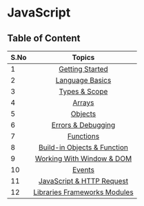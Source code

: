 # JavaScript

## Table of Content

| S.No |                               Topics                                |
|------|:-------------------------------------------------------------------:|
| 1    |              [Getting Started](./1.Getting-Started.md)               |
| 2    |              [Language Basics](/2.Language-Basics.md)               |
| 3    |               [Types & Scope](/3.Types-and-Scope.md)                |
| 4    |                       [Arrays](/4.Arrays.md)                        |
| 5    |                      [Objects](/5.Objects.md)                       |
| 6    |          [Errors & Debugging](/6.Errors-and-Debugging.md)           |
| 7    |                    [Functions](/7.Functions.md)                     |
| 8    | [Build-in Objects & Function](/8.Build-in-Objects-and-Function.md)  |
| 9    |   [Working With Window & DOM](/9.Working-with-window-and-DOM.md)    |
| 10   |                       [Events](/10.Events.md)                       |
| 11   |  [JavaScript & HTTP Request](/11.JavaScript-and-Http-Requests.md)   |
| 12   | [Libraries Frameworks Modules](/12.Libraries-Frameworks-Modules.md) |
